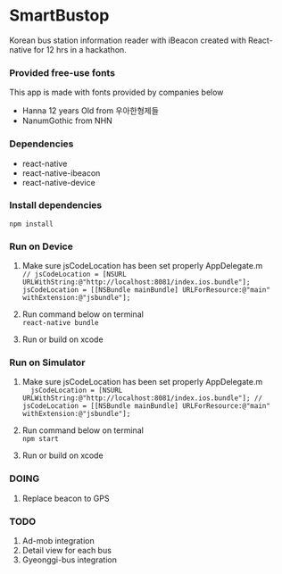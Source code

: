 # SmartBustop
Korean bus station information reader with iBeacon
created with React-native for 12 hrs in a hackathon.

### Provided free-use fonts
This app is made with fonts provided by companies below
- Hanna 12 years Old from 우아한형제들
- NanumGothic from NHN

### Dependencies
- react-native
- react-native-ibeacon
- react-native-device

### Install dependencies
`npm install`

### Run on Device

1. Make sure jsCodeLocation has been set properly AppDelegate.m<br/>
`// jsCodeLocation = [NSURL URLWithString:@"http://localhost:8081/index.ios.bundle"];
  jsCodeLocation = [[NSBundle mainBundle] URLForResource:@"main" withExtension:@"jsbundle"];`


2. Run command below on terminal<br/>
`react-native bundle`

3. Run or build on xcode

### Run on Simulator

1. Make sure jsCodeLocation has been set properly AppDelegate.m<br/>
`  jsCodeLocation = [NSURL URLWithString:@"http://localhost:8081/index.ios.bundle"];
// jsCodeLocation = [[NSBundle mainBundle] URLForResource:@"main" withExtension:@"jsbundle"];`

2. Run command below on terminal<br/>
`npm start`

3. Run or build on xcode

### DOING

1. Replace beacon to GPS

### TODO

1. Ad-mob integration
2. Detail view for each bus
3. Gyeonggi-bus integration
